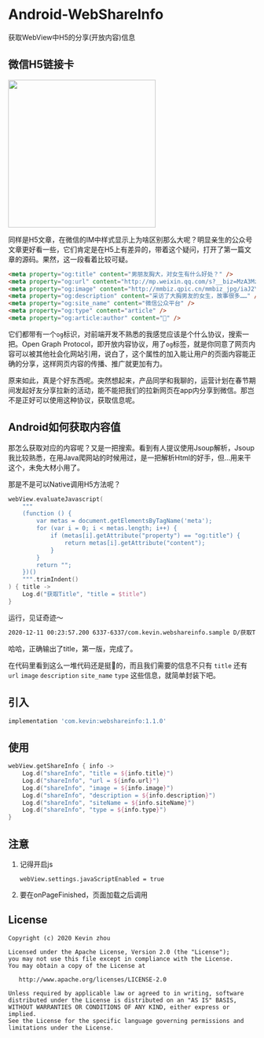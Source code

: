 # Android-WebShareInfo
获取WebView中H5的分享(开放内容)信息

## 微信H5链接卡

<img src="https://raw.githubusercontent.com/xuehuayous/Android-WebShareInfo/master/app/pic/1607677503515.jpg" width="300" />

同样是H5文章，在微信的IM中样式显示上为啥区别那么大呢？明显亲生的公众号文章更好看一些，它们肯定是在H5上有差异的，带着这个疑问，打开了第一篇文章的源码。果然，这一段看着比较可疑。

```html
<meta property="og:title" content="男朋友胸大，对女生有什么好处？" />
<meta property="og:url" content="http://mp.weixin.qq.com/s?__biz=MzA3MzUzOTg1Nw==&amp;mid=2653781537&amp;idx=2&amp;sn=20c72d6caf2a200b1206a216fcc8859b&amp;chksm=84d4565fb3a3df494bb0357e05ba8c776882fbb3f0d220a27ff679347fd94ad3b55ebf459922#rd" />
<meta property="og:image" content="http://mmbiz.qpic.cn/mmbiz_jpg/iaJ2Y8kZ6cicVUDRLic6QxVnXweRJ9YqTjarF9icqBkpkUSicibXEIOGfWia1RJOWuqoIv7RP6Sava287KnAaqFAibnb3Q/0?wx_fmt=jpeg" />
<meta property="og:description" content="采访了大胸男友的女生，故事很多……" />
<meta property="og:site_name" content="微信公众平台" />
<meta property="og:type" content="article" />
<meta property="og:article:author" content="🐻" />
```

它们都带有一个`og`标识，对前端开发不熟悉的我感觉应该是个什么协议，搜索一把。Open Graph Protocol，即开放内容协议，用了`og`标签，就是你同意了网页内容可以被其他社会化网站引用，说白了，这个属性的加入能让用户的页面内容能正确的分享，这样网页内容的传播、推广就更加有力。

原来如此，真是个好东西呢。突然想起来，产品同学和我聊的，运营计划在春节期间发起好友分享拉新的活动，能不能把我们的拉新网页在app内分享到微信。那岂不是正好可以使用这种协议，获取信息呢。

## Android如何获取内容值

那怎么获取对应的内容呢？又是一把搜索。看到有人提议使用Jsoup解析，Jsoup我比较熟悉，在用Java爬网站的时候用过，是一把解析Html的好手，但...用来干这个，未免大材小用了。

那是不是可以Native调用H5方法呢？

```kotlin
webView.evaluateJavascript(
    """
    (function () {
        var metas = document.getElementsByTagName('meta');
        for (var i = 0; i < metas.length; i++) {
            if (metas[i].getAttribute("property") == "og:title") {
                return metas[i].getAttribute("content");
            }
        }
        return "";
    })()
    """.trimIndent()
) { title ->
    Log.d("获取Title", "title = $title")
}
```

运行，见证奇迹～

```bash
2020-12-11 00:23:57.200 6337-6337/com.kevin.webshareinfo.sample D/获取Title: title = "男朋友胸大，对女生有什么好处？"
```

哈哈，正确输出了title，第一版，完成了。

在代码里看到这么一堆代码还是挺🤮的，而且我们需要的信息不只有 `title` 还有 `url` `image` `description` `site_name` `type` 这些信息，就简单封装下吧。

## 引入

```groovy
implementation 'com.kevin:webshareinfo:1.1.0'
```

## 使用

```kotlin
webView.getShareInfo { info ->
    Log.d("shareInfo", "title = ${info.title}")
    Log.d("shareInfo", "url = ${info.url}")
    Log.d("shareInfo", "image = ${info.image}")
    Log.d("shareInfo", "description = ${info.description}")
    Log.d("shareInfo", "siteName = ${info.siteName}")
    Log.d("shareInfo", "type = ${info.type}")
}
```

## 注意

1. 记得开启js

    ```
    webView.settings.javaScriptEnabled = true
    ```
2. 要在onPageFinished，页面加载之后调用

## License

```text
Copyright (c) 2020 Kevin zhou

Licensed under the Apache License, Version 2.0 (the "License");
you may not use this file except in compliance with the License.
You may obtain a copy of the License at

   http://www.apache.org/licenses/LICENSE-2.0

Unless required by applicable law or agreed to in writing, software
distributed under the License is distributed on an "AS IS" BASIS,
WITHOUT WARRANTIES OR CONDITIONS OF ANY KIND, either express or implied.
See the License for the specific language governing permissions and
limitations under the License.
```